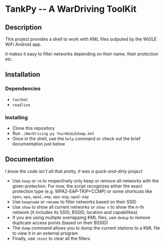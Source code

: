 # TankPy -- A WarDriving ToolKit

## Description

This project provides a shell to work with KML files outputed by the WiGLE WiFi Android app.

It makes it easy to filter networks depending on their name, their protection etc.

## Installation

### Dependencies

- `fastkml`
- `readline`

### Installing

- Clone this repository
- Run `./WarDriving.py YourWiGLEdump.kml`
- Once in the shell, use the `help` command or check out the brief documentation just below

## Documentation

*I know the code isn't all that pretty, it was a quick-and-dirty project*

- Use `keep` or `rm` to respectively only keep or remove all networks with the given protection. For now, the script recognizes either the exact protection type (e.g. WPA2-EAP-TKIP+CCMP) or some shortcuts like `open`, `wpa`, `wpa2`, `wep`, `wpa-eap`, `wpa2-eap`
- Use `keepname` or `rmname` to filter networks based on their SSID
- Use `show` to show all current networks or `show n` to show the *n*-th network (it includes its SSID, BSSID, location and capabilities)
- If you are using multiple overlapping KML files, use `dedup` to remove duplicate access points (based on their BSSID)
- The `dump` command allows you to dump the current stations to a KML file to view it in an external program
- Finally, use `reset` to clear all the filters